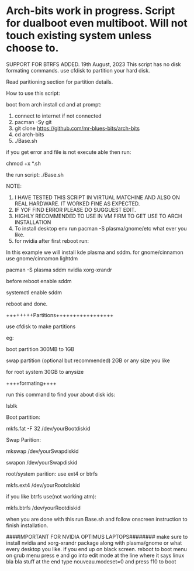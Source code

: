 # Arch-bits work in progress. Script for dualboot even multiboot. Will not touch existing system unless choose to.

SUPPORT FOR BTRFS ADDED. 19th August, 2023
This script has no disk formating commands.
use cfdisk to partition your hard disk.

Read paritioning section for partition details.

How to use this script:

boot from arch install cd and at prompt:

1. connect to internet if not connected
2. pacman -Sy git
3. git clone https://github.com/mr-blues-bits/arch-bits
4. cd arch-bits
5. ./Base.sh

if you get error and file is not execute able then run:

chmod +x *.sh

the run script:
./Base.sh

NOTE: 

1. I HAVE TESTED THIS SCRIPT IN VIRTUAL MATCHINE AND ALSO ON REAL HARDWARE. IT WORKED FINE AS EXPECTED.
2. IF YOF FIND ERROR PLEASE DO SUGGUEST EDIT.
3. HIGHLY RECOMMENDED TO USE IN VM FIRM TO GET USE TO ARCH INSTALLATION
4. To install desktop env run pacman -S plasma/gnome/etc what ever you like.
5. for nvidia after first reboot run:

In this example we will install kde plasma and sddm. for gnome/cinnamon use gnome/cinnamon lightdm

  pacman -S plasma sddm nvidia xorg-xrandr
  
  before reboot enable sddm
  
  systemctl enable sddm
  
  reboot and done. 

++++++++Partitions+++++++++++++++++

use cfdisk to make partitions

eg:

boot partition 300MB to 1GB

swap partition (optional but recommended) 2GB or any size you like

for root system 30GB to anysize

++++formating++++

run this command to find your about disk ids:

lsblk  

Boot partition:

mkfs.fat -F 32 /dev/yourBootdiskid

Swap Parition:

mkswap /dev/yourSwapdiskid

swapon /dev/yourSwapdiskid

root/system parition: use ext4 or btrfs

mkfs.ext4 /dev/yourRootdiskid

if you like btrfs use(not working atm):

mkfs.btrfs /dev/yourRootdiskid 

when you are done with this run Base.sh and follow onscreen instruction to finish installation.


####IMPORTANT FOR NVIDIA OPTIMUS LAPTOPS########
make sure to install nvidia and xorg-xrandr package along with plasma/gnome or what every desktop you like.
if you end up on black screen.
reboot to boot menu
on grub menu press e and go into edit mode
at the line where it says linux bla bla stuff at the end type nouveau.modeset=0 and press f10 to boot






